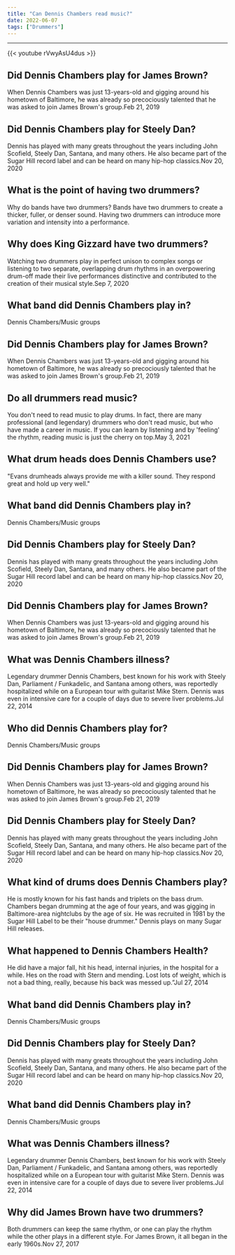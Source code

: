 ```yaml
---
title: "Can Dennis Chambers read music?"
date: 2022-06-07
tags: ["Drummers"]
---
```


---
{{< youtube rVwyAsU4dus >}}
## Did Dennis Chambers play for James Brown?
When Dennis Chambers was just 13-years-old and gigging around his hometown of Baltimore, he was already so precociously talented that he was asked to join James Brown's group.Feb 21, 2019

## Did Dennis Chambers play for Steely Dan?
Dennis has played with many greats throughout the years including John Scofield, Steely Dan, Santana, and many others. He also became part of the Sugar Hill record label and can be heard on many hip-hop classics.Nov 20, 2020

## What is the point of having two drummers?
Why do bands have two drummers? Bands have two drummers to create a thicker, fuller, or denser sound. Having two drummers can introduce more variation and intensity into a performance.

## Why does King Gizzard have two drummers?
Watching two drummers play in perfect unison to complex songs or listening to two separate, overlapping drum rhythms in an overpowering drum-off made their live performances distinctive and contributed to the creation of their musical style.Sep 7, 2020

## What band did Dennis Chambers play in?
Dennis Chambers/Music groups

## Did Dennis Chambers play for James Brown?
When Dennis Chambers was just 13-years-old and gigging around his hometown of Baltimore, he was already so precociously talented that he was asked to join James Brown's group.Feb 21, 2019

## Do all drummers read music?
You don't need to read music to play drums. In fact, there are many professional (and legendary) drummers who don't read music, but who have made a career in music. If you can learn by listening and by 'feeling' the rhythm, reading music is just the cherry on top.May 3, 2021

## What drum heads does Dennis Chambers use?
"Evans drumheads always provide me with a killer sound. They respond great and hold up very well."

## What band did Dennis Chambers play in?
Dennis Chambers/Music groups

## Did Dennis Chambers play for Steely Dan?
Dennis has played with many greats throughout the years including John Scofield, Steely Dan, Santana, and many others. He also became part of the Sugar Hill record label and can be heard on many hip-hop classics.Nov 20, 2020

## Did Dennis Chambers play for James Brown?
When Dennis Chambers was just 13-years-old and gigging around his hometown of Baltimore, he was already so precociously talented that he was asked to join James Brown's group.Feb 21, 2019

## What was Dennis Chambers illness?
Legendary drummer Dennis Chambers, best known for his work with Steely Dan, Parliament / Funkadelic, and Santana among others, was reportedly hospitalized while on a European tour with guitarist Mike Stern. Dennis was even in intensive care for a couple of days due to severe liver problems.Jul 22, 2014

## Who did Dennis Chambers play for?
Dennis Chambers/Music groups

## Did Dennis Chambers play for James Brown?
When Dennis Chambers was just 13-years-old and gigging around his hometown of Baltimore, he was already so precociously talented that he was asked to join James Brown's group.Feb 21, 2019

## Did Dennis Chambers play for Steely Dan?
Dennis has played with many greats throughout the years including John Scofield, Steely Dan, Santana, and many others. He also became part of the Sugar Hill record label and can be heard on many hip-hop classics.Nov 20, 2020

## What kind of drums does Dennis Chambers play?
He is mostly known for his fast hands and triplets on the bass drum. Chambers began drumming at the age of four years, and was gigging in Baltimore-area nightclubs by the age of six. He was recruited in 1981 by the Sugar Hill Label to be their "house drummer." Dennis plays on many Sugar Hill releases.

## What happened to Dennis Chambers Health?
He did have a major fall, hit his head, internal injuries, in the hospital for a while. Hes on the road with Stern and mending. Lost lots of weight, which is not a bad thing, really, because his back was messed up.”Jul 27, 2014

## What band did Dennis Chambers play in?
Dennis Chambers/Music groups

## Did Dennis Chambers play for Steely Dan?
Dennis has played with many greats throughout the years including John Scofield, Steely Dan, Santana, and many others. He also became part of the Sugar Hill record label and can be heard on many hip-hop classics.Nov 20, 2020

## What band did Dennis Chambers play in?
Dennis Chambers/Music groups

## What was Dennis Chambers illness?
Legendary drummer Dennis Chambers, best known for his work with Steely Dan, Parliament / Funkadelic, and Santana among others, was reportedly hospitalized while on a European tour with guitarist Mike Stern. Dennis was even in intensive care for a couple of days due to severe liver problems.Jul 22, 2014

## Why did James Brown have two drummers?
Both drummers can keep the same rhythm, or one can play the rhythm while the other plays in a different style. For James Brown, it all began in the early 1960s.Nov 27, 2017

